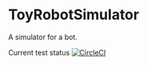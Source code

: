 # ToyRobotSimulator
A simulator for a bot.

Current test status [![CircleCI](https://circleci.com/gh/AniketSK/ToyRobotSimulator/tree/master.svg?style=svg)](https://circleci.com/gh/AniketSK/ToyRobotSimulator/tree/master)
